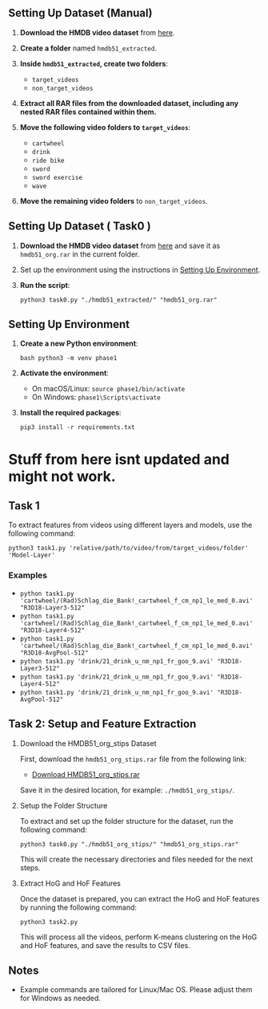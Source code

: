 
## Setting Up Dataset (Manual)

1. **Download the HMDB video dataset** from [here](https://serre-lab.clps.brown.edu/resource/hmdb-a-large-human-motion-database/#Downloads).

2. **Create a folder** named `hmdb51_extracted`.

3. **Inside `hmdb51_extracted`, create two folders**:
   - `target_videos`
   - `non_target_videos`

4. **Extract all RAR files from the downloaded dataset, including any nested RAR files contained within them.**

5. **Move the following video folders to `target_videos`**:
   - `cartwheel`
   - `drink`
   - `ride bike`
   - `sword`
   - `sword exercise`
   - `wave`

6. **Move the remaining video folders** to `non_target_videos`.

## Setting Up Dataset ( Task0 )

1. **Download the HMDB video dataset** from [here](https://serre-lab.clps.brown.edu/resource/hmdb-a-large-human-motion-database/#Downloads) and save it as `hmdb51_org.rar` in the current folder.

2. Set up the environment using the instructions in [Setting Up Environment](#setting-up-environment).

3. **Run the script**:

   ```python3 task0.py "./hmdb51_extracted/" "hmdb51_org.rar"```

## Setting Up Environment<a name="setting-up-environment"></a>

1. **Create a new Python environment**:

   ```bash python3 -m venv phase1```
2. **Activate the environment**:
    - On macOS/Linux:
        ```source phase1/bin/activate```
    - On Windows:
        ```phase1\Scripts\activate```

3. **Install the required packages**:

    ```pip3 install -r requirements.txt```


# Stuff from here isnt updated and might not work.

## Task 1

To extract features from videos using different layers and models, use the following command:

 ```python3 task1.py 'relative/path/to/video/from/target_videos/folder' 'Model-Layer' ```

### Examples

- `python task1.py 'cartwheel/(Rad)Schlag_die_Bank!_cartwheel_f_cm_np1_le_med_0.avi' "R3D18-Layer3-512"`
- `python task1.py 'cartwheel/(Rad)Schlag_die_Bank!_cartwheel_f_cm_np1_le_med_0.avi' "R3D18-Layer4-512"`
- `python task1.py 'cartwheel/(Rad)Schlag_die_Bank!_cartwheel_f_cm_np1_le_med_0.avi' "R3D18-AvgPool-512"`
- `python task1.py 'drink/21_drink_u_nm_np1_fr_goo_9.avi' "R3D18-Layer3-512"`
- `python task1.py 'drink/21_drink_u_nm_np1_fr_goo_9.avi' "R3D18-Layer4-512"`
- `python task1.py 'drink/21_drink_u_nm_np1_fr_goo_9.avi' "R3D18-AvgPool-512"`

## Task 2: Setup and Feature Extraction

1. Download the HMDB51_org_stips Dataset

   First, download the `hmdb51_org_stips.rar` file from the following link:

   - [Download HMDB51_org_stips.rar](http://serre-lab.clps.brown.edu/wp-content/uploads/2013/10/hmdb51_org_stips.rar)

   Save it in the desired location, for example: `./hmdb51_org_stips/`.
   

2. Setup the Folder Structure

   To extract and set up the folder structure for the dataset, run the following command:

   ```python3 task0.py "./hmdb51_org_stips/" "hmdb51_org_stips.rar"```

   This will create the necessary directories and files needed for the next steps.

3. Extract HoG and HoF Features

   Once the dataset is prepared, you can extract the HoG and HoF features by running the following command:

   ```python3 task2.py```

   This will process all the videos, perform K-means clustering on the HoG and HoF features, and save the results to CSV files.

## Notes
* Example commands are tailored for Linux/Mac OS. Please adjust them for Windows as needed.
